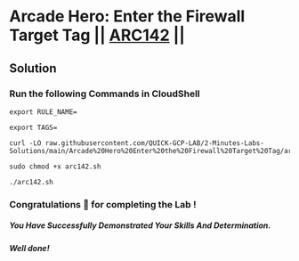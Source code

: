 # Arcade Hero: Enter the Firewall Target Tag || [ARC142](https://www.cloudskillsboost.google/focuses/85631?parent=catalog) ||

## Solution 

### Run the following Commands in CloudShell

```
export RULE_NAME=

export TAGS=
```
```
curl -LO raw.githubusercontent.com/QUICK-GCP-LAB/2-Minutes-Labs-Solutions/main/Arcade%20Hero%20Enter%20the%20Firewall%20Target%20Tag/arc142.sh

sudo chmod +x arc142.sh

./arc142.sh
```

### Congratulations 🎉 for completing the Lab !

##### *You Have Successfully Demonstrated Your Skills And Determination.*

#### *Well done!*

